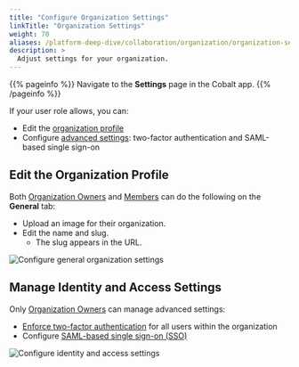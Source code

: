 ```yaml
---
title: "Configure Organization Settings"
linkTitle: "Organization Settings"
weight: 70
aliases: /platform-deep-dive/collaboration/organization/organization-settings/
description: >
  Adjust settings for your organization.
---
```


{{% pageinfo %}}
Navigate to the **Settings** page in the Cobalt app.
{{% /pageinfo %}}

If your user role allows, you can:

- Edit the [organization profile](#edit-the-organization-profile)
- Configure [advanced settings](#manage-identity-and-access-settings): two-factor authentication and SAML-based single sign-on

## Edit the Organization Profile

Both [Organization Owners](/getting-started/glossary/#organization-owner) and [Members](/getting-started/glossary/#organization-member) can do the following on the **General** tab:

- Upload an image for their organization.
- Edit the name and slug.
  - The slug appears in the URL.

![Configure general organization settings](/deepdive/GeneralOrganizationSettings.png "Configure general organization settings")

## Manage Identity and Access Settings

Only [Organization Owners](/getting-started/glossary/#organization-owner) can manage advanced settings:

- [Enforce two-factor authentication](/platform-deep-dive/organization/organization-settings/enforce-2fa/) for all users within the organization
- Configure [SAML-based single sign-on (SSO)](/platform-deep-dive/organization/organization-settings/saml-sso/)

![Configure identity and access settings](/deepdive/IdentityAndManagementSettings.png "Configure identity and access settings")
